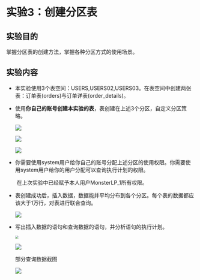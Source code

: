 # 实验3：创建分区表

## 实验目的

掌握分区表的创建方法，掌握各种分区方式的使用场景。

## 实验内容

- 本实验使用3个表空间：USERS,USERS02,USERS03。在表空间中创建两张表：订单表(orders)与订单详表(order_details)。

- 使用**你自己的账号创建本实验的表**，表创建在上述3个分区，自定义分区策略。

  ![](建表.png)

  ![](建立Orders.png)

  ![](建立Order_details.png)

- 你需要使用system用户给你自己的账号分配上述分区的使用权限。你需要使用system用户给你的用户分配可以查询执行计划的权限。

  ​	在上次实验中已经赋予本人用户MonsterLP_1所有权限。

- 表创建成功后，插入数据，数据能并平均分布到各个分区。每个表的数据都应该大于1万行，对表进行联合查询。

  ![](插入数据.png)

- 写出插入数据的语句和查询数据的语句，并分析语句的执行计划。

  <img src="查询.png" style="zoom: 50%;" />

  ![](查询2.png)

  部分查询数据截图

  ![](部分数据.png)

  